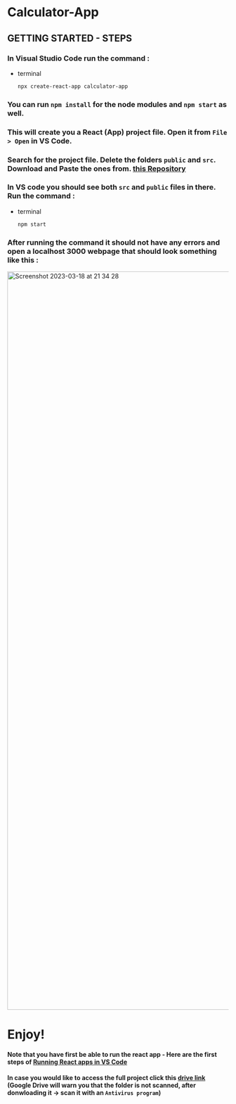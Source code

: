 # Calculator-App

## GETTING STARTED - STEPS

### In Visual Studio Code run the command : 
* terminal
  ```sh
  npx create-react-app calculator-app
  ```
### You can run ```npm install``` for the node modules and ```npm start``` as well.
### This will create you a React (App) project file. Open it from ```File > Open``` in VS Code.
 
### Search for the project file. Delete the folders ```public``` and ```src```. Download and Paste the ones from. [this Repository](https://github.com/RDXhada/Calculator-App)

### In VS code you should see both ```src``` and ```public``` files in there. Run the command :
* terminal
  ```sh
  npm start
  ```
  
### After running the command it should not have any errors and open a localhost 3000 webpage that should look something like this :  

<img width="1680" alt="Screenshot 2023-03-18 at 21 34 28" src="https://user-images.githubusercontent.com/81712614/226133636-2f0db48c-527f-4c13-abde-306ab16e524e.png">

# Enjoy!

#### Note that you have first be able to run the react app - Here are the first steps of [Running React apps in VS Code](https://code.visualstudio.com/docs/nodejs/reactjs-tutorial)
#### In case you would like to access the full project click this [drive link](https://drive.google.com/drive/folders/1nDUHAsEQ9U4UUJTzxyQDle2rXHuuBxDX?usp=share_link) (Google Drive will warn you that the folder is not scanned, after donwloading it -> scan it with an ```Antivirus program```)

